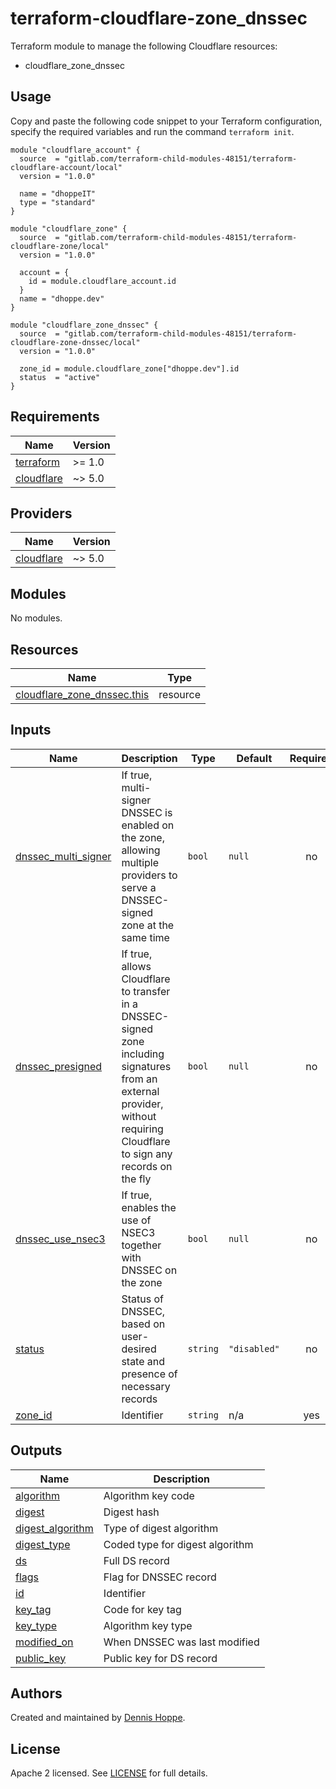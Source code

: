 # terraform-cloudflare-zone_dnssec

Terraform module to manage the following Cloudflare resources:

* cloudflare_zone_dnssec

## Usage

Copy and paste the following code snippet to your Terraform configuration,
specify the required variables and run the command `terraform init`.

```hcl
module "cloudflare_account" {
  source  = "gitlab.com/terraform-child-modules-48151/terraform-cloudflare-account/local"
  version = "1.0.0"

  name = "dhoppeIT"
  type = "standard"
}

module "cloudflare_zone" {
  source  = "gitlab.com/terraform-child-modules-48151/terraform-cloudflare-zone/local"
  version = "1.0.0"

  account = {
    id = module.cloudflare_account.id
  }
  name = "dhoppe.dev"
}

module "cloudflare_zone_dnssec" {
  source  = "gitlab.com/terraform-child-modules-48151/terraform-cloudflare-zone-dnssec/local"
  version = "1.0.0"

  zone_id = module.cloudflare_zone["dhoppe.dev"].id
  status  = "active"
}
```

<!-- BEGIN_TF_DOCS -->
## Requirements

| Name | Version |
|------|---------|
| <a name="requirement_terraform"></a> [terraform](#requirement\_terraform) | >= 1.0 |
| <a name="requirement_cloudflare"></a> [cloudflare](#requirement\_cloudflare) | ~> 5.0 |

## Providers

| Name | Version |
|------|---------|
| <a name="provider_cloudflare"></a> [cloudflare](#provider\_cloudflare) | ~> 5.0 |

## Modules

No modules.

## Resources

| Name | Type |
|------|------|
| [cloudflare_zone_dnssec.this](https://registry.terraform.io/providers/cloudflare/cloudflare/latest/docs/resources/zone_dnssec) | resource |

## Inputs

| Name | Description | Type | Default | Required |
|------|-------------|------|---------|:--------:|
| <a name="input_dnssec_multi_signer"></a> [dnssec\_multi\_signer](#input\_dnssec\_multi\_signer) | If true, multi-signer DNSSEC is enabled on the zone, allowing multiple providers to serve a DNSSEC-signed zone at the same time | `bool` | `null` | no |
| <a name="input_dnssec_presigned"></a> [dnssec\_presigned](#input\_dnssec\_presigned) | If true, allows Cloudflare to transfer in a DNSSEC-signed zone including signatures from an external provider, without requiring Cloudflare to sign any records on the fly | `bool` | `null` | no |
| <a name="input_dnssec_use_nsec3"></a> [dnssec\_use\_nsec3](#input\_dnssec\_use\_nsec3) | If true, enables the use of NSEC3 together with DNSSEC on the zone | `bool` | `null` | no |
| <a name="input_status"></a> [status](#input\_status) | Status of DNSSEC, based on user-desired state and presence of necessary records | `string` | `"disabled"` | no |
| <a name="input_zone_id"></a> [zone\_id](#input\_zone\_id) | Identifier | `string` | n/a | yes |

## Outputs

| Name | Description |
|------|-------------|
| <a name="output_algorithm"></a> [algorithm](#output\_algorithm) | Algorithm key code |
| <a name="output_digest"></a> [digest](#output\_digest) | Digest hash |
| <a name="output_digest_algorithm"></a> [digest\_algorithm](#output\_digest\_algorithm) | Type of digest algorithm |
| <a name="output_digest_type"></a> [digest\_type](#output\_digest\_type) | Coded type for digest algorithm |
| <a name="output_ds"></a> [ds](#output\_ds) | Full DS record |
| <a name="output_flags"></a> [flags](#output\_flags) | Flag for DNSSEC record |
| <a name="output_id"></a> [id](#output\_id) | Identifier |
| <a name="output_key_tag"></a> [key\_tag](#output\_key\_tag) | Code for key tag |
| <a name="output_key_type"></a> [key\_type](#output\_key\_type) | Algorithm key type |
| <a name="output_modified_on"></a> [modified\_on](#output\_modified\_on) | When DNSSEC was last modified |
| <a name="output_public_key"></a> [public\_key](#output\_public\_key) | Public key for DS record |
<!-- END_TF_DOCS -->

## Authors

Created and maintained by [Dennis Hoppe](https://gitlab.com/dhoppeIT).

## License

Apache 2 licensed. See [LICENSE](LICENSE) for full details.
